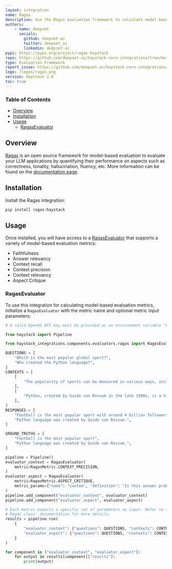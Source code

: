 ```yaml
---
layout: integration
name: Ragas
description: Use the Ragas evaluation framework to calculate model-based metrics 
authors:
    - name: deepset
      socials:
        github: deepset-ai
        twitter: deepset_ai
        linkedin: deepset-ai
pypi: https://pypi.org/project/ragas-haystack
repo: https://github.com/deepset-ai/haystack-core-integrations/tree/main/integrations/ragas
type: Evaluation Framework
report_issue: https://github.com/deepset-ai/haystack-core-integrations/issues
logo: /logos/ragas.png
version: Haystack 2.0
toc: true
---
```


### Table of Contents

- [Overview](#overview)
- [Installation](#installation)
- [Usage](#usage)
    - [RagasEvaluator](#RagasEvaluator)

## Overview

[Ragas](https://docs.ragas.io/) is an open source framework for model-based evaluation to evaluate your LLM applications by quantifying their performance on aspects such as correctness, tonality, hallucination, fluency, etc. More information can be found on the [documentation page](https://docs.haystack.deepset.ai/v2.0/docs/ragasevaluator).

## Installation

Install the Ragas integration:
```bash
pip install ragas-haystack
```

## Usage

Once installed, you will have access to a [RagasEvaluator](https://docs.haystack.deepset.ai/v2.0/docs/ragasevaluator) that supports a variety of model-based evaluation metrics: 
- Faithfulness
- Answer relevancy
- Context recall
- Context precision
- Context relevancy
- Aspect Critique

### RagasEvaluator

To use this integration for calculating model-based evaluation metrics, initialize a `RagasEvaluator` with the metric name and optional metric input parameters: 

```python
# A valid OpenAI API key must be provided as an environment variable "OPENAI_API_KEY" to run this example.

from haystack import Pipeline

from haystack_integrations.components.evaluators.ragas import RagasEvaluator, RagasMetric

QUESTIONS = [
    "Which is the most popular global sport?",
    "Who created the Python language?",
]
CONTEXTS = [
    [
        "The popularity of sports can be measured in various ways, including TV viewership, social media presence, number of participants, and economic impact. Football is undoubtedly the world's most popular sport with major events like the FIFA World Cup and sports personalities like Ronaldo and Messi, drawing a followership of more than 4 billion people."
    ],
    [
        "Python, created by Guido van Rossum in the late 1980s, is a high-level general-purpose programming language. Its design philosophy emphasizes code readability, and its language constructs aim to help programmers write clear, logical code for both small and large-scale software projects."
    ],
]
RESPONSES = [
    "Football is the most popular sport with around 4 billion followers worldwide",
    "Python language was created by Guido van Rossum.",
]

GROUND_TRUTHS = [
    "Football is the most popular sport",
    "Python language was created by Guido van Rossum.",
]

pipeline = Pipeline()
evaluator_context = RagasEvaluator(
    metric=RagasMetric.CONTEXT_PRECISION,
)
evaluator_aspect = RagasEvaluator(
    metric=RagasMetric.ASPECT_CRITIQUE,
    metric_params={"name": "custom", "definition": "Is this answer problematic for children?", "strictness": 3},
)
pipeline.add_component("evaluator_context", evaluator_context)
pipeline.add_component("evaluator_aspect", evaluator_aspect)

# Each metric expects a specific set of parameters as input. Refer to the
# Ragas class' documentation for more details.
results = pipeline.run(
    {
        "evaluator_context": {"questions": QUESTIONS, "contexts": CONTEXTS, "ground_truths": GROUND_TRUTHS},
        "evaluator_aspect": {"questions": QUESTIONS, "contexts": CONTEXTS, "responses": RESPONSES},
    }
)

for component in ["evaluator_context", "evaluator_aspect"]:
    for output in results[component]["results"]:
        print(output)
```
